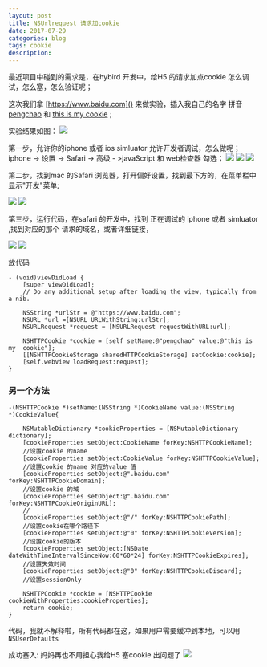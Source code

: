 ```yaml
---
layout: post
title: NSUrlrequest 请求加cookie
date: 2017-07-29
categories: blog
tags: cookie
description: 
---
```


最近项目中碰到的需求是，在hybird 开发中，给H5 的请求加点cookie
怎么调试，怎么塞，怎么验证呢；


这次我们拿 [https://www.baidu.com]() 来做实验，插入我自己的名字 拼音 [pengchao]()  和  [this is my cookie]() ;

实验结果如图：
![](http://opevtrwe5.bkt.clouddn.com/WX20170801-215657@2xstep6.png)

第一步，允许你的iphone 或者 ios simluator 允许开发者调试，怎么做呢；
iphone -> 设置 -> Safari -> 高级 - >javaScript 和 web检查器 勾选；
![](http://opevtrwe5.bkt.clouddn.com/WX20170801-213325@2xstep1.png)
![](http://opevtrwe5.bkt.clouddn.com/WX20170801-213354@2xstep2.png)
![](http://opevtrwe5.bkt.clouddn.com/WX20170801-213439@2xstep3.png)

第二步，找到mac 的Safari 浏览器，打开偏好设置，找到最下方的，在菜单栏中显示"开发"菜单;

![](http://opevtrwe5.bkt.clouddn.com/WX20170801-215130@2xstep4.png)
![](http://opevtrwe5.bkt.clouddn.com/WX20170801-215425@2xstep5.png)

第三步，运行代码，在safari 的开发中，找到 正在调试的 iphone  或者 simluator
,找到对应的那个 请求的域名，或者详细链接，

![](http://opevtrwe5.bkt.clouddn.com/WX20170801-213508@2xstep5-1.png)
![](http://opevtrwe5.bkt.clouddn.com/WX20170801-215425@2xstep5.png)

放代码 

	- (void)viewDidLoad {
	    [super viewDidLoad];
	    // Do any additional setup after loading the view, typically from a nib.
	    
	    NSString *urlStr = @"https://www.baidu.com";
	    NSURL *url =[NSURL URLWithString:urlStr];
	    NSURLRequest *request = [NSURLRequest requestWithURL:url];
	    
	    NSHTTPCookie *cookie = [self setName:@"pengchao" value:@"this is my  cookie"];
	    [[NSHTTPCookieStorage sharedHTTPCookieStorage] setCookie:cookie];
	    [self.webView loadRequest:request];
	}


### 另一个方法

	-(NSHTTPCookie *)setName:(NSString *)CookieName value:(NSString *)CookieValue{
	    
	    NSMutableDictionary *cookieProperties = [NSMutableDictionary dictionary];
	    [cookieProperties setObject:CookieName forKey:NSHTTPCookieName];
	    //设置cookie 的name
	    [cookieProperties setObject:CookieValue forKey:NSHTTPCookieValue];
	    //设置cookie 的name 对应的value 值
	    [cookieProperties setObject:@".baidu.com" forKey:NSHTTPCookieDomain];
	    //设置cookie 的域
	    [cookieProperties setObject:@".baidu.com" forKey:NSHTTPCookieOriginURL];
	    //
	    [cookieProperties setObject:@"/" forKey:NSHTTPCookiePath];
	    //设置cookie在哪个路径下
	    [cookieProperties setObject:@"0" forKey:NSHTTPCookieVersion];
	    //设置cookie的版本
	    [cookieProperties setObject:[NSDate dateWithTimeIntervalSinceNow:60*60*24] forKey:NSHTTPCookieExpires];
	    //设置失效时间
	    [cookieProperties setObject:@"0" forKey:NSHTTPCookieDiscard];
	    //设置sessionOnly
	    
	    NSHTTPCookie *cookie = [NSHTTPCookie cookieWithProperties:cookieProperties];
	    return cookie;
	}
 
 代码，我就不解释啦，所有代码都在这，如果用户需要缓冲到本地，可以用 `NSUserDefaults`
 
 成功塞入: 妈妈再也不用担心我给H5 塞cookie 出问题了
 ![](http://opevtrwe5.bkt.clouddn.com/WX20170801-215657@2xstep6.png)
